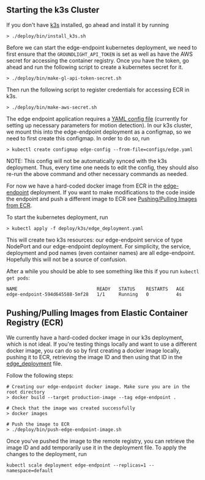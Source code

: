 
## Starting the k3s Cluster 

If you don't have [k3s](https://docs.k3s.io/) installed, go ahead and install it by running 

```shell
> ./deploy/bin/install_k3s.sh
```

Before we can start the edge-endpoint kubernetes deployment, we need to first ensure that 
the `GROUNDLIGHT_API_TOKEN` is set as well as have the AWS secret for accessing the container
registry. Once you have the token, go ahead and run the following
script to create a kubernetes secret for it. 

```shell
> ./deploy/bin/make-gl-api-token-secret.sh
```

Then run the following script to register credentials for accessing ECR in k3s. 

```shell
> ./deploy/bin/make-aws-secret.sh
```

The edge endpoint application requires a [YAML config file](/configs/edge.yaml) (currently for setting up necessary parameters 
for motion detection). In our k3s cluster, we mount this into the edge-endpoint deployment as a configmap, so we need to first
create this configmap. In order to do so, run 

```shell
> kubectl create configmap edge-config --from-file=configs/edge.yaml
```

NOTE: This config will not be automatically synced with the k3s deployment. Thus, every time one needs to 
edit the config, they should also re-run the above command and other necessary commands as needed. 

For now we have a hard-coded docker image from ECR in the [edge-endpoint](/edge-endpoint/deploy/k3s/edge_deployment.yaml) 
deployment. If you want to make modifications to the code inside the endpoint and push a different 
image to ECR see [Pushing/Pulling Images from ECR](#pushingpulling-images-from-elastic-container-registry-ecr).

To start the kubernetes deployment, run 
```shell
> kubectl apply -f deploy/k3s/edge_deployment.yaml
```

This will create two k3s resources: our edge-endpoint service of type NodePort and our edge-endpoint
deployment. For simplicity, the service, deployment and pod names (even container names) are all 
edge-endpoint. Hopefully this will not be a source of confusion. 

After a while you should be able to see something like this if you run `kubectl get pods`:

```shell
NAME                             READY   STATUS    RESTARTS   AGE
edge-endpoint-594d645588-5mf28   1/1     Running   0          4s
```


## Pushing/Pulling Images from Elastic Container Registry (ECR)

We currently have a hard-coded docker image in our k3s deployment, which is not ideal. 
If you're testing things locally and want to use a different docker image, you can do so
by first creating a docker image locally, pushing it to ECR, retrieving the image ID and 
then using that ID in the [edge_deployment](/edge-endpoint/deploy/k3s/edge_deployment.yaml) file. 

Follow the following steps:

```shell
# Creating our edge-endpoint docker image. Make sure you are in the root directory
> docker build --target production-image --tag edge-endpoint .

# Check that the image was created successfully
> docker images 

# Push the image to ECR 
> ./deploy/bin/push-edge-endpoint-image.sh

```

Once you've pushed the image to the remote registry, you can retrieve the image ID and add temporarily
use it in the deployment file. To apply the changes to the deployment, run 

```shell
kubectl scale deployment edge-endpoint --replicas=1 --namespace=default
```

